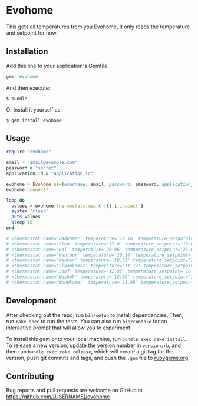 # Evohome

This gets all temperatures from you Evohome, it only reads the temperature and setpoint for now.

## Installation

Add this line to your application's Gemfile:

```ruby
gem 'evohome'
```

And then execute:

    $ bundle

Or install it yourself as:

    $ gem install evohome

## Usage

```ruby
require "evohome"

email = "email@example.com"
password = "secret"
application_id = "application_id"

evohome = Evohome.new(username: email, password: password, application_id: application_id)
evohome.connect!

loop do 
  values = evohome.thermostats.map { |t| t.inspect }
  system 'clear'
  puts values
  sleep 10
end

# <thermostat name='Badkamer' temperature='19.16' temperature_setpoint='18.0' mode='Off'>
# <thermostat name='Fien' temperature='17.0' temperature_setpoint='16.0' mode='Off'>
# <thermostat name='Hal' temperature='20.96' temperature_setpoint='21.0' mode='Off'>
# <thermostat name='Kantoor' temperature='10.14' temperature_setpoint='20.5' mode='Off'>
# <thermostat name='Keuken' temperature='18.51' temperature_setpoint='22.0' mode='Off'>
# <thermostat name='Slaapkamer' temperature='11.17' temperature_setpoint='7.5' mode='Off'>
# <thermostat name='Soof' temperature='12.97' temperature_setpoint='10.0' mode='Off'>
# <thermostat name='Washok' temperature='12.09' temperature_setpoint='10.0' mode='Off'>
# <thermostat name='Woonkamer' temperature='21.06' temperature_setpoint='22.5' mode='Off'>
```

## Development

After checking out the repo, run `bin/setup` to install dependencies. Then, run `rake spec` to run the tests. You can also run `bin/console` for an interactive prompt that will allow you to experiment.

To install this gem onto your local machine, run `bundle exec rake install`. To release a new version, update the version number in `version.rb`, and then run `bundle exec rake release`, which will create a git tag for the version, push git commits and tags, and push the `.gem` file to [rubygems.org](https://rubygems.org).

## Contributing

Bug reports and pull requests are welcome on GitHub at https://github.com/[USERNAME]/evohome.
